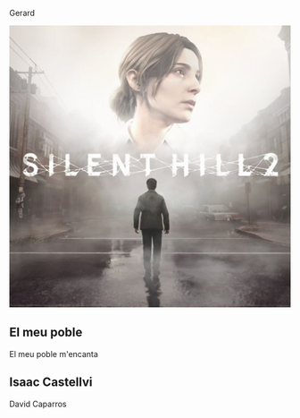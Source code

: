 Gerard

![Imatge de Silent Hill](./img.jpg)

## El meu poble
El meu poble m'encanta

## Isaac Castellvi
David Caparros
